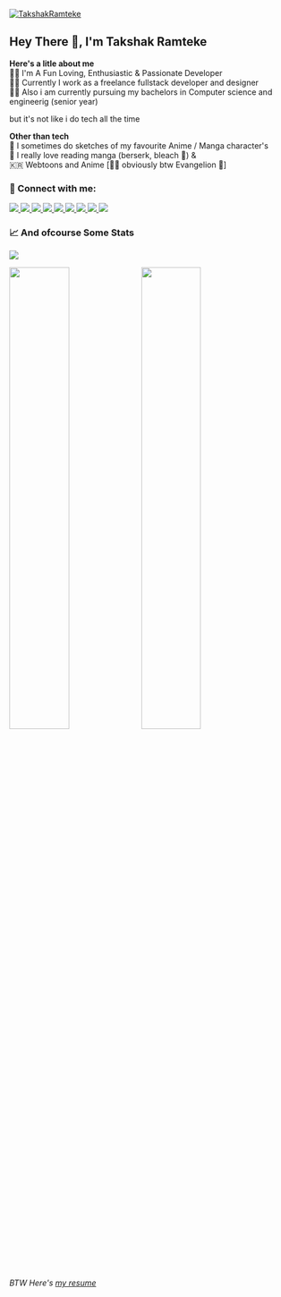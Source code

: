 [![TakshakRamteke](./images/banner.png)](https://takshakramteke.github.io)

## Hey There :wave:, I'm Takshak Ramteke

**Here's a litle about me** <br/>
:person_curly_hair: I'm A Fun Loving, Enthusiastic & Passionate Developer <br/>
:factory_worker: Currently I work as a freelance fullstack developer and designer <br/>
:student: Also i am currently pursuing my bachelors in Computer science and engineerig (senior year) <br/>

but it's not like i do tech all the time

**Other than tech** <br/>
:art: I sometimes do sketches of my favourite Anime / Manga character's <br/>
:book: I really love reading manga (berserk, bleach 💜) & <br/>
:kr: Webtoons and Anime [🤷‍♂️ obviously btw Evangelion 💜] <br/>

### 🤙 Connect with me:

<a href="https://twitter.com/TakshakRamteker">
    <img src="https://img.shields.io/badge/twitter-%231DA1F2.svg?&style=for-the-badge&logo=twitter&logoColor=white" />
</a>

<a href="https://dribbble.com/TakshakRamteke">
    <img src="https://img.shields.io/badge/Dribbble-EA4C89?style=for-the-badge&logo=dribbble&logoColor=white" />
</a>

<a href="https://dev.to/takshakramteke">
    <img src="https://img.shields.io/badge/dev.to-0A0A0A?style=for-the-badge&logo=devdotto&logoColor=white"/>
</a>

<a href="https://hashnode.com/@TakshakRamteke">
    <img src="https://img.shields.io/badge/Hashnode-2962FF?style=for-the-badge&logo=hashnode&logoColor=white"/>
</a>

<a href="https://www.showwcase.com/takshakramteke">
    <img src="https://img.shields.io/badge/Showwcase-000000?style=for-the-badge&logo=showwcase&logoColor=white&"/>
</a>

<a href="https://www.behance.net/takshakramteke">
    <img src="https://img.shields.io/badge/Behance-0054F7?style=for-the-badge&logo=behance&logoColor=white"/>
</a>

<a href="takshakramteke0708@gmail.com?subject=Hello%20Takshak,">
    <img src="https://img.shields.io/badge/gmail-%23D14836.svg?&style=for-the-badge&logo=gmail&logoColor=white" />
</a>

<a href="https://www.linkedin.com/in/takshak-ramteke-15b840206/">
    <img src="https://img.shields.io/badge/linkedin-%230077B5.svg?&style=for-the-badge&logo=linkedin&logoColor=white" />
</a>

<a href="https://www.instagram.com/takshak_ramteke/">
    <img src ="https://img.shields.io/badge/Instagram-E4405F?style=for-the-badge&logo=instagram&logoColor=white" />
</a>

<br/>

### 📈 And ofcourse Some Stats
<img src="https://github-readme-stats.vercel.app/api/top-langs/?username=TakshakRamteke&langs_count=8&theme=tokyonight&layout=compact"/>
<p>
    <img width=46% src="https://github-readme-stats.vercel.app/api?username=TakshakRamteke&show_icons=true&theme=tokyonight" />
    <img width=46% src="https://github-readme-streak-stats.herokuapp.com/?user=TakshakRamteke&theme=tokyonight" />
</p>

*BTW Here's [my resume](https://drive.google.com/file/d/1I9aiT_cI3tMVwM1GmI9I-_mlKSV7Io6V/view)*
